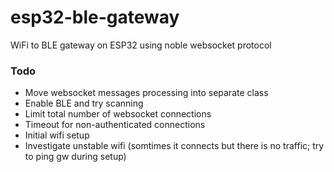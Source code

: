 # esp32-ble-gateway
WiFi to BLE gateway on ESP32 using noble websocket protocol

### Todo

- Move websocket messages processing into separate class
- Enable BLE and try scanning
- Limit total number of websocket connections
- Timeout for non-authenticated connections
- Initial wifi setup
- Investigate unstable wifi (somtimes it connects but there is no traffic; try to ping gw during setup)
